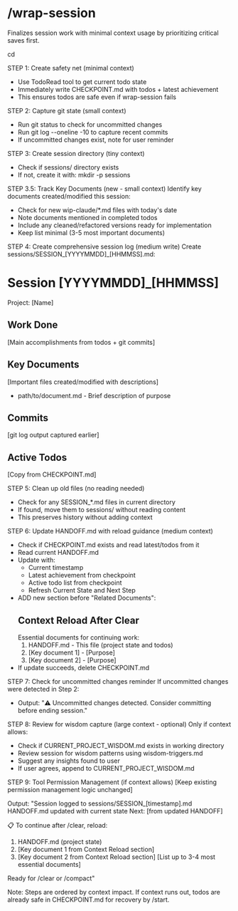 # /wrap-session

Finalizes session work with minimal context usage by prioritizing critical saves first.

cd <working directory from environment info>

STEP 1: Create safety net (minimal context)
- Use TodoRead tool to get current todo state
- Immediately write CHECKPOINT.md with todos + latest achievement
- This ensures todos are safe even if wrap-session fails

STEP 2: Capture git state (small context)
- Run git status to check for uncommitted changes
- Run git log --oneline -10 to capture recent commits
- If uncommitted changes exist, note for user reminder

STEP 3: Create session directory (tiny context)
- Check if sessions/ directory exists
- If not, create it with: mkdir -p sessions

STEP 3.5: Track Key Documents (new - small context)
Identify key documents created/modified this session:
- Check for new wip-claude/*.md files with today's date
- Note documents mentioned in completed todos
- Include any cleaned/refactored versions ready for implementation
- Keep list minimal (3-5 most important documents)

STEP 4: Create comprehensive session log (medium write)
Create sessions/SESSION_[YYYYMMDD]_[HHMMSS].md:

# Session [YYYYMMDD]_[HHMMSS]
Project: [Name]

## Work Done
[Main accomplishments from todos + git commits]

## Key Documents
[Important files created/modified with descriptions]
- path/to/document.md - Brief description of purpose

## Commits
[git log output captured earlier]

## Active Todos
[Copy from CHECKPOINT.md]

STEP 5: Clean up old files (no reading needed)
- Check for any SESSION_*.md files in current directory
- If found, move them to sessions/ without reading content
- This preserves history without adding context

STEP 6: Update HANDOFF.md with reload guidance (medium context)
- Check if CHECKPOINT.md exists and read latest/todos from it
- Read current HANDOFF.md
- Update with:
  - Current timestamp
  - Latest achievement from checkpoint
  - Active todo list from checkpoint
  - Refresh Current State and Next Step
- ADD new section before "Related Documents":
  ## Context Reload After Clear
  Essential documents for continuing work:
  1. HANDOFF.md - This file (project state and todos)
  2. [Key document 1] - [Purpose]
  3. [Key document 2] - [Purpose]
- If update succeeds, delete CHECKPOINT.md

STEP 7: Check for uncommitted changes reminder
If uncommitted changes were detected in Step 2:
- Output: "⚠️ Uncommitted changes detected. Consider committing before ending session."

STEP 8: Review for wisdom capture (large context - optional)
Only if context allows:
- Check if CURRENT_PROJECT_WISDOM.md exists in working directory
- Review session for wisdom patterns using wisdom-triggers.md
- Suggest any insights found to user
- If user agrees, append to CURRENT_PROJECT_WISDOM.md

STEP 9: Tool Permission Management (if context allows)
[Keep existing permission management logic unchanged]

Output:
"Session logged to sessions/SESSION_[timestamp].md
HANDOFF.md updated with current state
Next: [from updated HANDOFF]

📋 To continue after /clear, reload:
1. HANDOFF.md (project state)
2. [Key document 1 from Context Reload section]
3. [Key document 2 from Context Reload section]
[List up to 3-4 most essential documents]

Ready for /clear or /compact"

Note: Steps are ordered by context impact. If context runs out, todos are already safe in CHECKPOINT.md for recovery by /start.